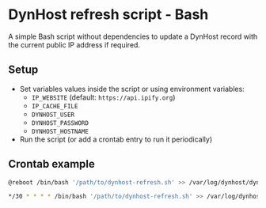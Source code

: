 # DynHost refresh script - Bash

A simple Bash script without dependencies to update a DynHost record
with the current public IP address if required.

## Setup

- Set variables values inside the script or using environment variables:
  - `IP_WEBSITE` (default: `https://api.ipify.org`)
  - `IP_CACHE_FILE`
  - `DYNHOST_USER`
  - `DYNHOST_PASSWORD`
  - `DYNHOST_HOSTNAME`
- Run the script (or add a crontab entry to run it periodically)

## Crontab example

```bash
@reboot /bin/bash '/path/to/dynhost-refresh.sh' >> /var/log/dynhost/dynhost-refresh.out.log 2>/var/log/dynhost/dynhost-refresh.err.log

*/30 * * * * /bin/bash '/path/to/dynhost-refresh.sh' >> /var/log/dynhost/dynhost-refresh.out.log 2>/var/log/dynhost/dynhost-refresh.err.log
```

